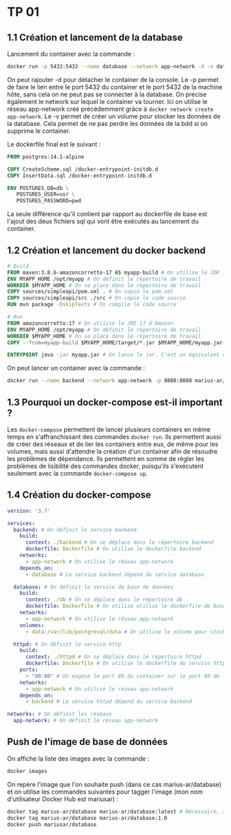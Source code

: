 # TP 01

## 1.1 Création et lancement de la database

Lancement du container avec la commande :
```bash
docker run -p 5432:5432 --name database --network app-network -d -v data:/var/lib/postgresql/data marius-ar/postgres
```


On peut rajouter -d pour détacher le container de la console.
Le -p permet de faire le lien entre le port 5432 du container et le port 5432 de la machine hôte, sans cela on ne peut pas se connecter à la database.
On précise également le network sur lequel le container va tourner. Ici on utilise le réseau app-network créé précédemment grâce à `docker network create app-network`.
Le -v permet de créer un volume pour stocker les données de la database. Cela permet de ne pas perdre les données de la bdd si on supprime le container.

Le dockerfile final est le suivant :
```Dockerfile
FROM postgres:14.1-alpine

COPY CreateScheme.sql /docker-entrypoint-initdb.d
COPY InsertData.sql /docker-entrypoint-initdb.d

ENV POSTGRES_DB=db \
   POSTGRES_USER=usr \
   POSTGRES_PASSWORD=pwd
```

La seule différence qu'il contient par rapport au dockerfile de base est l'ajout des deux fichiers sql qui vont être exécutés au lancement du container.


## 1.2 Création et lancement du docker backend

```Dockerfile
# Build
FROM maven:3.8.6-amazoncorretto-17 AS myapp-build # On utilise le JDK 17
ENV MYAPP_HOME /opt/myapp # On définit le répertoire de travail
WORKDIR $MYAPP_HOME # On se place dans le répertoire de travail
COPY sources/simpleapi/pom.xml . # On copie le pom.xml
COPY sources/simpleapi/src ./src # On copie le code source
RUN mvn package -DskipTests # On compile le code source

# Run
FROM amazoncorretto:17 # On utilise le JRE 17 d'Amazon
ENV MYAPP_HOME /opt/myapp # On définit le répertoire de travail
WORKDIR $MYAPP_HOME # On se place dans le répertoire de travail
COPY --from=myapp-build $MYAPP_HOME/target/*.jar $MYAPP_HOME/myapp.jar # On copie le jar généré

ENTRYPOINT java -jar myapp.jar # On lance le jar. C'est un équivalent de la commande CMD ["java", "-jar", "myapp.jar"]
```

On peut lancer un container avec la commande :
```bash
docker run --name backend --network app-network -p 8080:8080 marius-ar/backend
```

## 1.3 Pourquoi un docker-compose est-il important ? 

Les `docker-compose` permettent de lancer plusieurs containers en même temps en s'affranchissant des commandes `docker run`.
Ils permettent aussi de créer des réseaux et de lier les containers entre eux, de même pour les volumes, mais aussi d'attendre la création d'un container afin de résoudre les problèmes de dépendance.
Ils permettent en somme de régler les problèmes de lisibilité des commandes docker, puisqu'ils s'exécutent seulement avec la commande `docker-compose up`. 

## 1.4 Création du docker-compose

```yaml
version: '3.7'

services:
  backend: # On définit le service backend
    build:
      context: ./backend # On se déplace dans le répertoire backend
      dockerfile: Dockerfile # On utilise le dockerfile backend
    networks:
      - app-network # On utilise le réseau app-network
    depends_on:
      - database # Le service backend dépend du service database

  database: # On définit le service de base de données
    build:
      context: ./db # On se déplace dans le répertoire db
      dockerfile: Dockerfile # On utilise utilise le dockerfile de base de données
    networks:
      - app-network # On utilise le réseau app-network
    volumes:
      - data:/var/lib/postgresql/data # On utilise le volume pour stocker les données de la base de données et ne pas les perdre si on supprime le container

  httpd: # On définit le service http
    build:
      context: ./httpd # On se déplace dans le répertoire httpd
      dockerfile: Dockerfile # On utilise le dockerfile du service http
    ports:
      - "80:80" # On expose le port 80 du container sur le port 80 de la machine hôte
    networks:
      - app-network # On utilise le réseau app-network
    depends_on:
      - backend # Le service httpd dépend du service backend

networks: # On définit les réseaux
  app-network: # On définit le réseau app-network
```

## Push de l'image de base de données

On affiche la liste des images avec la commande :
```bash
docker images
```

On repère l'image que l'on souhaite push (dans ce cas marius-ar/database) et on utilise les commandes suivantes pour tagger l'image (mon nom d'utilisateur Docker Hub est mariusar) :
```bash
docker tag marius-ar/database marius-ar/database:latest # Nécessaire, sinon j'obtient une erreur (tag does not exist)
docker tag marius-ar/database marius-ar/database:1.0
docker push mariusar/database
```